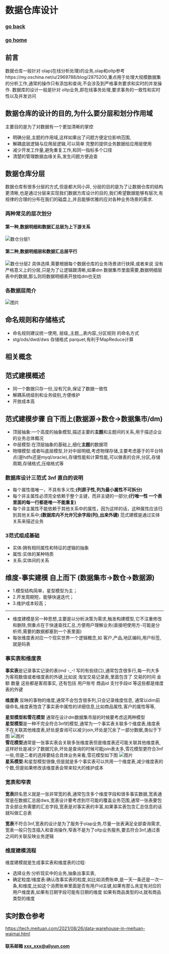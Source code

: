 # 数据仓库设计 
### [go back](/x2q/database/database)      
### [go home](/x2q)       
## 前言 
数据仓库一般针对 olap(在线分析处理)的业务,olap和oltp参考https://my.oschina.net/u/2969788/blog/2875200,重点用于处理大规模数据集的分析工作,通常的操作只有添加和查询,不会涉及到严格事务要求和实时的并发操作.
数据库的设计一般是针对 oltp业务,即在线事务处理,要求事务的一致性和实时性以及并发访问

## 数据仓库的设计的目的,为什么要分层和划分作用域
主要目的是为了对数据有一个更加清晰的掌控
+ 明确分层,主题的作用域,这样如果出了问题方便定位影响范围,
+ 解耦底层逻辑与应用层逻辑,可以简单 完整的提供业务数据给应用层使用
+ 减少开发工作量,避免重复工作,和同一指标多个口径
+ 清楚的管理数据血缘关系,发生问题方便追查

## 数据仓库分层
数据仓库有很多分层的方式,但是都大同小异, 分层的目的是为了让数据仓库的结构更清晰,也是通过分层来实现我们数据方库设计的目的,我们希望数据能够有层次,有规律的合理的分布在我们的磁盘上,并且能够优雅的应对各种业务场景的需求.

### 两种常见的层次划分
#### 第一种,数据明细和数据汇总层为上下游关系
![数仓分层1](/static/img/171700_3nUA_2969788.png)
#### 第二种,数据明细层和数据汇总层平行
![数仓分层2](/static/img/172123_F3sO_2969788.png)
具体选择,需要根据每个数据仓库的业务场景进行抉择,或者来说 没有严格意义上的分层,只是为了让逻辑跟清晰,如果dm 数据集市里面需要,数据明细层表中的数据,那么则将数据明细表开放给dm也无妨
### 各数据层简介
![图片](/static/img/174111_a3eL_2969788.png)

## 命名规则和存储格式
+ 命名规则建议统一使用,  层级_主题__表内容_分区规则  的命名方式
+ stg/ods/dwd/dws 存储格式 parquet,有利于MapReduce计算



## 相关概念
## 范式建模概述
+ 同一个数据只存一份,没有冗余,保证了数据一致性
+ 解耦系统级别和业务级别,方便维护
+ 开放成本高
## 范式建模步骤  自下而上(数据源->数仓->数据集市/dm)
+ 顶层抽象:一个高度的抽象模型,描述主要的**主题**和主题间的关系,用于描述企业的业务总体概况
+ 中层模型:在顶层抽象的基础上,细化**主题**的数据项
+ 物理模型:或者叫底层模型,针对中层明细,考虑物理存储,主要考虑基于的平台特点(是hdfs还是myql/oracle),存储性能和计算性能,可以做表的合并,分区,存储周期,存储格式,压缩格式等

### 数据库设计三范式 3nf 直白的说明
+ 每个属性值唯一，不具有多义性;**(列原子性,列为最小属性不可拆分)**
+ 每个非主属性必须完全依赖于整个主键，而非主键的一部分;**(行唯一性 一个表里面的每一行都是唯一不能重复)**
+ 每个非主属性不能依赖于其他关系中的属性，因为这样的话，这种属性应该归到其他关系中;**(数据库内不允许冗余字段(列),出来外键)**
范式建模是通过实体关系来描述业务
### 3范式组成基础
+ 实体:拥有相同属性和特征的逻辑的抽象
+ 属性:实体的某种特质
+ 关系:实体间的关系

## 维度-事实建模  自上而下 (数据集市->数仓->数据源)
+ 1.模型结构简单，星型模型为主；
+ 2.开发周期短，能够快速迭代；
+ 3.维护成本较高；
----------------------------------------------------------------------
+ 维度建模是另一种思想,主要是以分析决策为需求,触发构建模型,它不注重修改和删除,侧重点在于快速查找汇总,方便用户理解业务(直接吧使用方-可能是分析师,需要的数据都塞到一个表里面)
+ 每张维度表对应一个现实世界一个逻辑概念,如 客户,产品,地区编码,用户标签,就是码表


### 事实表和维度表
**事实表**是记录事实记录的表(md -_-! 写的有些绕口),通常包含很多行,每一列大多为客观数值或者维度表的外键,比如说 淘宝交易记录表,里面包含了 交易的时间 金额 数量 这些都是客观事实,
还有包括 用户账号 商品id 支付手段id 等这些都是维度表的外键  
  
**维度表** 反映的事物的维度,通常不会包含很多列,只会记录维度信息, 通常以dim前缀命名,维度表饱含了事实表中属性的详细信息,比如商品属性,客户的属性等等,
  
**星型模型和雪花模型** 通常在设计dm数据集市层的时候要考虑这两种模型    
**星型模型**是一种不完全符合3nf的模型,通常为一个事实表关联多个维度表,维度表不在关联其他维度表,好处是查询可以减少join,坏处是冗余了一部分数据,类似于下图
![图片](/static/img/7ae5b3a0720050177436aa229c57c1e424f.jpg)  
**雪花模型**通常是一张事实表会关联多张维度表但是维度表还可能关联其他维度表,这样好处是减少了数据冗余,坏处是查询的时候可能join表太多,雪花模型更符合3nf一些,但是二者的选择要结合具体业务来看,雪花模型如下图
![图片](/static/img/56ab2166d34435bad6fb7b4337d469f3c9c.jpg)  
**星系模型**:和星型模型很像,但是就是多个事实表可以共用一个维度表,减少维度表的个数,但是如果修改该维度表会带来较大的维护成本
### 宽表和窄表
**宽表**顾名思义就是一张非常宽的表,通常包含多个维度字段和很多事实数据,宽表通常是在数据汇总层dws,宽表设计要考虑到尽可能的覆盖业务范围,通常一张表要包含全部业务需要的汇总字段,宽表是对事实表的丰富,如果事实表包含汇总信息的话就叫做汇总表  
  
**宽表**不符合3nf,宽表的设计是为了服务于olap业务,尽量一张表满足全部查询需求,宽表一般只包含插入和查询操作,窄表不是为了oltp业务服务,要去符合3nf,通过表之间的关联反映业务逻辑  
### 维度建模流程
维度建模就是生成事实表和维度表的过程:
+ 选择业务:分析现实中的业务,抽象出事实表,
+ 确定粒度/维度表:确认改事实表的粒度,如比如消费账单,是一天一条还是一次一条,和维度,比如这个消费账单里面是否有用户id主键,如果有那么肯定有对应的用户维度表,如果有日期字段可能有日期的维度
如果有商品类型的id,就有商品类型的维度




## 实时数仓参考
https://tech.meituan.com/2021/08/26/data-warehouse-in-meituan-waimai.html











#### 联系邮箱 xxx_xxx@aliyun.com

